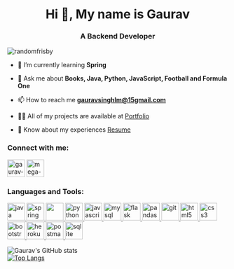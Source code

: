 <h1 align="center">Hi 👋, My name is Gaurav</h1>
<h3 align="center">A Backend Developer</h3>

<p align="left"> <img src="https://komarev.com/ghpvc/?username=randomfrisby&label=Profile%20views&color=0e75b6&style=flat" alt="randomfrisby" /> </p>

- 🌱 I’m currently learning **Spring**

- 💬 Ask me about **Books, Java, Python, JavaScript, Football and Formula One**

- 📫 How to reach me **gauravsinghlm@15gmail.com**

- 👨‍💻 All of my projects are available at [Portfolio](https://randomfrisby.github.io/)

- 📄 Know about my experiences [Resume](https://drive.google.com/file/d/1fXF7eqw4s6tCaaaZ4wfYOAomwofW7Vau/view?usp=share_link)

<h3 align="left">Connect with me:</h3>
<p align="left">
<a href="https://linkedin.com/in/gaurav-singh-91a662149" target="blank"><img align="center" src="https://cdn-icons-png.flaticon.com/512/3536/3536505.png" alt="gaurav-singh-91a662149" height="40" width="40" /></a>   <a href="https://www.goodreads.com/megafrisby " target="blank"><img align="center" src="https://cdn2.iconfinder.com/data/icons/goodreads-1/512/goodreads-square-light-1-256.png" alt="mega-frisby" height="40" width="40" /></a>
</p>

<h3 align="left">Languages and Tools:</h3>
<p align="left"> <a href="https://www.java.com" target="_blank" rel="noreferrer"> <img src="https://cdn-icons-png.flaticon.com/512/226/226777.png" alt="java" width="40" height="40"/> <a href="https://spring.io/" target="_blank" rel="noreferrer"> <img src="https://www.vectorlogo.zone/logos/springio/springio-icon.svg" alt="spring" width="40" height="40"/> <a href="https://hibernate.org/" target="_blank" rel="noreferrer"> <img src="https://cdn.freebiesupply.com/logos/large/2x/hibernate-logo-svg-vector.svg" width="40" height="40"/> <a href="https://www.python.org" target="_blank" rel="noreferrer"> <img src="https://cdn-icons-png.flaticon.com/512/5968/5968350.png" alt="python" width="40" height="40"/> </a>  <a href="https://developer.mozilla.org/en-US/docs/Web/JavaScript" target="_blank" rel="noreferrer"> <img src="https://cdn-icons-png.flaticon.com/512/5968/5968292.png" alt="javascript" width="40" height="40"/> </a> <a href="https://www.mysql.com/" target="_blank" rel="noreferrer"> <img src="https://cdn-icons-png.flaticon.com/512/5968/5968313.png" alt="mysql" width="40" height="40"/> <a href="https://flask.palletsprojects.com/" target="_blank" rel="noreferrer"> <img src="https://cms-assets.tutsplus.com/uploads/users/30/posts/16037/preview_image/flask.png" alt="flask" width="40" height="40"/> </a> <a href="https://pandas.pydata.org/" target="_blank" rel="noreferrer"> <img src="https://pandas.pydata.org/static/img/pandas_white.svg" alt="pandas" width="40" height="40"/>  <a href="https://git-scm.com/" target="_blank" rel="noreferrer"> <img src="https://www.vectorlogo.zone/logos/git-scm/git-scm-icon.svg" alt="git" width="40" height="40"/>  <a href="https://www.w3.org/html/" target="_blank" rel="noreferrer"> <img src="https://cdn-icons-png.flaticon.com/512/174/174854.png" alt="html5" width="40" height="40"/> </a>  <a href="https://www.w3schools.com/css/" target="_blank" rel="noreferrer"> <img src="https://cdn-icons-png.flaticon.com/512/732/732190.png" alt="css3" width="40" height="40"/></a> <a href="https://getbootstrap.com" target="_blank" rel="noreferrer"> <img src="https://cdn-icons-png.flaticon.com/512/5968/5968672.png" alt="bootstrap" width="40" height="40"/> </a>  </a>  </a> <a href="https://heroku.com" target="_blank" rel="noreferrer"> <img src="https://www.vectorlogo.zone/logos/heroku/heroku-icon.svg" alt="heroku" width="40" height="40"/> </a>  <a href="https://postman.com" target="_blank" rel="noreferrer"> <img src="https://www.vectorlogo.zone/logos/getpostman/getpostman-icon.svg" alt="postman" width="40" height="40"/> </a>  </a> </a> <a href="https://www.sqlite.org/" target="_blank" rel="noreferrer"> <img src="https://www.vectorlogo.zone/logos/sqlite/sqlite-icon.svg" alt="sqlite" width="40" height="40"/> </a> </p>

<!-- <p><img align="left" src="https://github-readme-stats.vercel.app/api/top-langs?username=randomfrisby&show_icons=true&locale=en&layout=compact" alt="randomfrisby" /></p> -->

<!-- <p>&nbsp;<img align="center" src="https://github-readme-stats.vercel.app/api?username=randomfrisby&show_icons=true&locale=en" alt="randomfrisby" /></p> -->

  

![Gaurav's GitHub stats](https://github-readme-stats.vercel.app/api?username=randomFrisby&show_icons=true&theme=nightowl)
  <br>
[![Top Langs](https://github-readme-stats.vercel.app/api/top-langs/?username=randomFrisby&layout=compact)](https://github.com/randomFrisby/github-readme-stats)









<!--
### Hi there 👋
**randomFrisby/randomFrisby** is a ✨ _special_ ✨ repository because its `README.md` (this file) appears on your GitHub profile.

Here are some ideas to get you started:

- 🔭 I’m currently working on ...
- 🌱 I’m currently learning ...
- 👯 I’m looking to collaborate on ...
- 🤔 I’m looking for help with ...
- 💬 Ask me about ...
- 📫 How to reach me: ...
- 😄 Pronouns: ...
- ⚡ Fun fact: ...
-->
